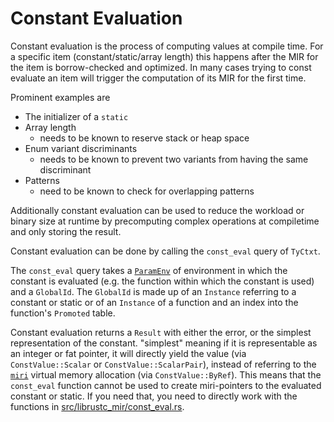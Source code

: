 # Constant Evaluation

Constant evaluation is the process of computing values at compile time. For a
specific item (constant/static/array length) this happens after the MIR for the
item is borrow-checked and optimized. In many cases trying to const evaluate an
item will trigger the computation of its MIR for the first time.

Prominent examples are

* The initializer of a `static`
* Array length
    * needs to be known to reserve stack or heap space
* Enum variant discriminants
    * needs to be known to prevent two variants from having the same
      discriminant
* Patterns
    * need to be known to check for overlapping patterns

Additionally constant evaluation can be used to reduce the workload or binary
size at runtime by precomputing complex operations at compiletime and only
storing the result.

Constant evaluation can be done by calling the `const_eval` query of `TyCtxt`.

The `const_eval` query takes a [`ParamEnv`](./param_env.html) of environment in
which the constant is evaluated (e.g. the function within which the constant is
used) and a `GlobalId`. The `GlobalId` is made up of an
`Instance` referring to a constant or static or of an
`Instance` of a function and an index into the function's `Promoted` table.

Constant evaluation returns a `Result` with either the error, or the simplest
representation of the constant. "simplest" meaning if it is representable as an
integer or fat pointer, it will directly yield the value (via `ConstValue::Scalar` or
`ConstValue::ScalarPair`), instead of referring to the [`miri`](./miri.html) virtual
memory allocation (via `ConstValue::ByRef`). This means that the `const_eval`
function cannot be used to create miri-pointers to the evaluated constant or
static. If you need that, you need to directly work with the functions in
[src/librustc_mir/const_eval.rs](https://doc.rust-lang.org/nightly/nightly-rustc/rustc_mir/const_eval/index.html).
